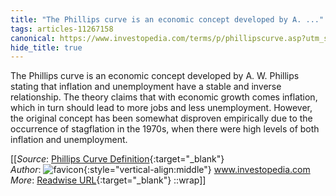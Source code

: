 ```yaml
---
title: "The Phillips curve is an economic concept developed by A. ..."
tags: articles-11267158
canonical: https://www.investopedia.com/terms/p/phillipscurve.asp?utm_source=term-of-the-day&utm_campaign=housead&utm_term=25212418&utm_medium=email
hide_title: true
---
```


The Phillips curve is an economic concept developed by A. W. Phillips stating that inflation and unemployment have a stable and inverse relationship. The theory claims that with economic growth comes inflation, which in turn should lead to more jobs and less unemployment. However, the original concept has been somewhat disproven empirically due to the occurrence of stagflation in the 1970s, when there were high levels of both inflation and unemployment.


[[_Source_: [Phillips Curve Definition](https://www.investopedia.com/terms/p/phillipscurve.asp?utm_source=term-of-the-day&utm_campaign=housead&utm_term=25212418&utm_medium=email){:target="_blank"}<br>
_Author_: ![favicon](https://s2.googleusercontent.com/s2/favicons?domain=www.investopedia.com){:style="vertical-align:middle"} www.investopedia.com<br>
_More_: [Readwise URL](https://readwise.io/open/234494773){:target="_blank"}
::wrap]]
